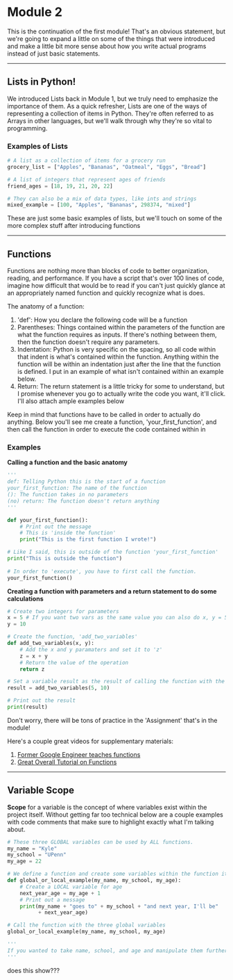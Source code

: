 # Module 2
This is the continuation of the first module! That's an obvious statement, but we're going to expand a little on some of the things that were introduced and make a little bit more sense about how you write actual programs instead of just basic statements.

---

## Lists in Python!
We introduced Lists back in Module 1, but we truly need to emphasize the importance of them. As a quick refresher, Lists are one of the ways of representing a collection of items in Python. They're often referred to as Arrays in other languages, but we'll walk through why they're so vital to programming.

### Examples of Lists
```Python
# A list as a collection of items for a grocery run
grocery_list = ["Apples", "Bananas", "Oatmeal", "Eggs", "Bread"]

# A list of integers that represent ages of friends
friend_ages = [18, 19, 21, 20, 22]

# They can also be a mix of data types, like ints and strings
mixed_example = [100, "Apples", "Bananas", 298374, "mixed"]
```

These are just some basic examples of lists, but we'll touch on some of the more complex stuff after introducing functions

---

## Functions
Functions are nothing more than blocks of code to better organization, reading, and performance. If you have a script that's over 100 lines of code, imagine how difficult that would be to read if you can't just quickly glance at an appropriately named function and quickly recognize what is does.

The anatomy of a function:
1. 'def': How you declare the following code will be a function
2. Parentheses: Things contained within the parameters of the function are what the function requires as inputs. If there's nothing between them, then the function doesn't require any parameters.
3. Indentation: Python is very specific on the spacing, so all code within that indent is what's contained within the function. Anything within the function will be within an indentation just after the line that the function is defined. I put in an example of what isn't contained within an example below. 
4. Return: The return statement is a little tricky for some to understand, but I promise whenever you go to actually write the code you want, it'll click. I'll also attach ample examples below

Keep in mind that functions have to be called in order to actually do anything. Below you'll see me create a function, 'your_first_function', and then call the function in order to execute the code contained within in

### Examples

**Calling a function and the basic anatomy**
```Python
'''
def: Telling Python this is the start of a function
your_first_function: The name of the function
(): The function takes in no parameters
(no) return: The function doesn't return anything
'''

def your_first_function():
	# Print out the message
	# This is 'inside the function'
	print("This is the first function I wrote!")

# Like I said, this is outside of the function 'your_first_function'
print("This is outside the function")
	
# In order to 'execute', you have to first call the function.
your_first_function()
```

**Creating a function with parameters and a return statement to do some calculations**
```Python
# Create two integers for parameters
x = 5 # If you want two vars as the same value you can also do x, y = 5
y = 10

# Create the function, 'add_two_variables'
def add_two_variables(x, y):
	# Add the x and y paramaters and set it to 'z'
	z = x + y
	# Return the value of the operation
	return z

# Set a variable result as the result of calling the function with the params
result = add_two_variables(5, 10)

# Print out the result
print(result)
```

Don't worry, there will be tons of practice in the 'Assignment' that's in the module!

Here's a couple great videos for supplementary materials:
1. [Former Google Engineer teaches functions](https://www.youtube.com/watch?v=NSbOtYzIQI0&t=2s)
2. [Great Overall Tutorial on Functions](https://www.youtube.com/watch?v=9Os0o3wzS_I&t=498s)

---

## Variable Scope
**Scope** for a variable is the concept of where variables exist within the project itself. Without getting far too technical below are a couple examples with code comments that make sure to highlight exactly what I'm talking about.

```Python
# These three GLOBAL variables can be used by ALL functions.
my_name = "Kyle"
my_school = "UPenn"
my_age = 22

# We define a function and create some variables within the function itself
def global_or_local_example(my_name, my_school, my_age):
	# Create a LOCAL variable for age
	next_year_age = my_age + 1
	# Print out a message
	print(my_name + "goes to" + my_school + "and next year, I'll be"
		  + next_year_age)

# Call the function with the three global variables
global_or_local_example(my_name, my_school, my_age)

'''
If you wanted to take name, school, and age and manipulate them further in other functions, you could. This is because they are global variables. It becomes different whenever you want to take 'next_year_age' out of the scope of the function, 'global or local...', it's contained within because it's local to that function. Below describes some ways of dealing with this.
'''
```

does this show???
